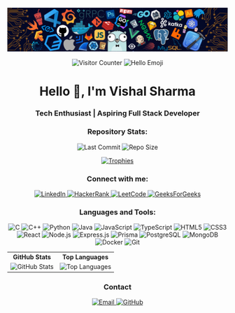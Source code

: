 
![my profile banner](/ProfileBanner.png)

<p align="center">
  <img src="https://komarev.com/ghpvc/?username=tbhvishal&label=Profile%20views&color=0e75b6&style=flat" alt="Visitor Counter"/>
  <img src="https://img.shields.io/badge/Hello-👋-blue" alt="Hello Emoji"/>
</p>


<h1 align="center">Hello 👋, I'm Vishal Sharma</h1>
<h3 align="center">Tech Enthusiast | Aspiring Full Stack Developer</h3>



<h3 align="center">Repository Stats:</h3>
<p align="center">
  <img src="https://img.shields.io/github/last-commit/tbhvishal/tbhvishal?style=flat" alt="Last Commit"/>
  <img src="https://img.shields.io/github/repo-size/tbhvishal/tbhvishal?style=flat" alt="Repo Size"/>
</p>

<p align="center">
  <a href="https://github.com/ryo-ma/github-profile-trophy">
    <img src="https://github-profile-trophy.vercel.app/?username=tbhvishal&theme=radical&row=1&column=7&margin-h=15&margin-w=5&no-bg=true" alt="Trophies">
  </a>
</p>

<h3 align="center">Connect with me:</h3>
<p align="center">
  <a href="https://linkedin.com/in/vishalsharmax" target="_blank">
    <img src="https://raw.githubusercontent.com/rahuldkjain/github-profile-readme-generator/master/src/images/icons/Social/linked-in-alt.svg" alt="LinkedIn" height="30" width="40">
  </a>
  <a href="https://www.hackerrank.com/vishalsharmax" target="_blank">
    <img src="https://raw.githubusercontent.com/rahuldkjain/github-profile-readme-generator/master/src/images/icons/Social/hackerrank.svg" alt="HackerRank" height="30" width="40">
  </a>
  <a href="https://www.leetcode.com/vishalsharmax" target="_blank">
    <img src="https://raw.githubusercontent.com/rahuldkjain/github-profile-readme-generator/master/src/images/icons/Social/leet-code.svg" alt="LeetCode" height="30" width="40">
  </a>
  <a href="https://auth.geeksforgeeks.org/user/vishalsharmax/profile" target="_blank">
    <img src="https://raw.githubusercontent.com/rahuldkjain/github-profile-readme-generator/master/src/images/icons/Social/geeks-for-geeks.svg" alt="GeeksForGeeks" height="30" width="40">
  </a>
</p>

<h3 align="center">Languages and Tools:</h3>
<p align="center">
  <img src="https://img.shields.io/badge/C-00599C?style=for-the-badge&logo=c&logoColor=white" alt="C"/>
  <img src="https://img.shields.io/badge/C++-00599C?style=for-the-badge&logo=c%2B%2B&logoColor=white" alt="C++"/>
  <img src="https://img.shields.io/badge/Python-3776AB?style=for-the-badge&logo=python&logoColor=white" alt="Python"/>
  <img src="https://img.shields.io/badge/Java-007396?style=for-the-badge&logo=java&logoColor=white" alt="Java"/>
  <img src="https://img.shields.io/badge/JavaScript-F7DF1E?style=for-the-badge&logo=javascript&logoColor=black" alt="JavaScript"/>
  <img src="https://img.shields.io/badge/TypeScript-3178C6?style=for-the-badge&logo=typescript&logoColor=white" alt="TypeScript"/>
  <img src="https://img.shields.io/badge/HTML5-E34F26?style=for-the-badge&logo=html5&logoColor=white" alt="HTML5"/>
  <img src="https://img.shields.io/badge/CSS3-1572B6?style=for-the-badge&logo=css3&logoColor=white" alt="CSS3"/>
  <img src="https://img.shields.io/badge/React-20232A?style=for-the-badge&logo=react&logoColor=61DAFB" alt="React"/>
  <img src="https://img.shields.io/badge/Node.js-339933?style=for-the-badge&logo=nodedotjs&logoColor=white" alt="Node.js"/>
  <img src="https://img.shields.io/badge/Express.js-000000?style=for-the-badge&logo=express&logoColor=white" alt="Express.js"/>
  <img src="https://img.shields.io/badge/Prisma-2D3748?style=for-the-badge&logo=prisma&logoColor=white" alt="Prisma"/>
  <img src="https://img.shields.io/badge/PostgreSQL-4169E1?style=for-the-badge&logo=postgresql&logoColor=white" alt="PostgreSQL"/>
  <img src="https://img.shields.io/badge/MongoDB-47A248?style=for-the-badge&logo=mongodb&logoColor=white" alt="MongoDB"/>
  <img src="https://img.shields.io/badge/Docker-2496ED?style=for-the-badge&logo=docker&logoColor=white" alt="Docker"/>
  <img src="https://img.shields.io/badge/Git-F05032?style=for-the-badge&logo=git&logoColor=white" alt="Git"/>
</p>


<div align="center">
  <table>
    <tr>
      <td align="center">
        <b>GitHub Stats</b>
      </td>
      <td align="center">
        <b>Top Languages</b>
      </td>
    </tr>
    <tr>
      <td align="center">
        <img src="https://github-readme-stats.vercel.app/api?username=tbhvishal&hide_title=false&hide_rank=false&show_icons=true&include_all_commits=true&count_private=true&disable_animations=false&locale=en&hide_border=false&theme=dark" height="120" alt="GitHub Stats"/>
      </td>
      <td align="center">
        <img src="https://github-readme-stats.vercel.app/api/top-langs?username=tbhvishal&show_icons=true&locale=en&layout=compact&theme=dark" height="120" alt="Top Languages" />
      </td>
    </tr>
  </table>
</div>


<h3 align="center">Contact</h3>
<p align="center">
  <a href="mailto:vishal95844@gmail.com" target="_blank">
    <img src="https://img.shields.io/badge/Email-EA4335?style=for-the-badge&logo=gmail&logoColor=white" alt="Email">
  </a>
  <a href="https://github.com/tbhvishal" target="_blank">
    <img src="https://img.shields.io/badge/GitHub-181717?style=for-the-badge&logo=github&logoColor=white" alt="GitHub">
  </a>
</p>











